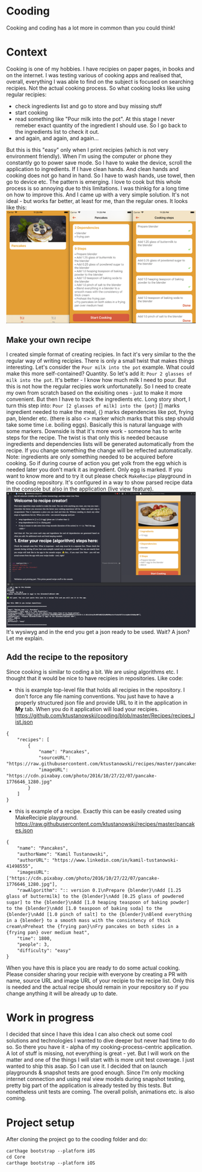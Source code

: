 <WORK IN PROGRESS>
  
# Cooding
Cooking and coding has a lot more in common than you could think!

# Context
Cooking is one of my hobbies. I have recipies on paper pages, in books and on the internet. I was testing various of cooking apps and realised that, overall, everything I was able to find on the subject is focused on searching recipies. Not the actual cooking process. 
So what cooking looks like using regular recipies:
- check ingredients list and go to store and buy missing stuff
- start cooking
- read something like "Pour milk into the pot". At this stage I never remeber exact quantity of the ingredient I should use. So I go back to the ingredients list to check it out.
- and again, and again, and again...

But this is this "easy" only when I print recipies (which is not very environment friendly).
When I'm using the computer or phone they constantly go to power save mode. So I have to wake the device, scroll the application to ingredients. If I have clean hands. And clean hands and cooking does not go hand in hand. So I have to wash hands, use towel, then go to device etc.
The pattern is emerging. 
I love to cook but this whole process is so annoying due to this limitations. I was thinkig for a long time on how to improve this. And I came up with a very simple solution. It's not ideal - but works far better, at least for me, than the regular ones. It looks like this:
![Application screens](https://raw.githubusercontent.com/ktustanowski/cooding/master/Resources/screens.png)

## Make your own recipe
I created simple format of creating recipies. In fact it's very similar to the the regular way of writing recipies. There is only a small twist that makes things interesting.
Let's consider the `Pour milk into the pot` example. What could make this more self-contained? Quantity. So let's add it:
`Pour 2 glasses of milk into the pot`. It's better - I know how much milk I need to pour. But this is not how the regular recipies work unfortunatelly. So I need to create my own from scratch based on the exisiting ones - just to make it more convenient. But then I have to track the ingredients etc. Long story short, I turn this step into:
`Pour [2 glasses of milk] into the {pot}` 
[] marks ingredient needed to make the meal, 
{} marks dependencies like pot, frying pan, blender etc. 
(there is also <> marker which marks that this step should take some time i.e. boiling eggs). 
Basically this is natural language with some markers. Downside is that it's more work - someone has to write steps for the recipe. The twist is that only this is needed because ingredients and dependencies lists will be generated automatically from the recipe. If you change something the change will be reflected automatically. 
Note: ingredients are only something needed to be acquired before cooking. So if during course of action you get yolk from the egg which is needed later you don't mark it as ingredient. Only egg is marked.
If you want to know more and to try it out please check `MakeRecipe` playground in the cooding repository. It's configured in a way to show parsed recipe data in the console but also in the application (live view feature).
![Application screens](https://raw.githubusercontent.com/ktustanowski/cooding/master/Resources/making_a_recipe.png)
It's wysiwyg and in the end you get a json ready to be used. Wait? A json? Let me explain.

## Add the recipe to the repository
Since cooking is similar to coding a bit. We are using algorithms etc. I thought that it would be nice to have recipies in repositories. Like code:
- this is example top-level file that holds all recipies in the repository. I don't force any file naming conventions. You just have to have a properly structured json file and provide URL to it in the application in **My** tab. When you do it application will load your recipies.
https://github.com/ktustanowski/cooding/blob/master/Recipes/recipes_list.json
```
{
    "recipes": [ 
        {
            "name": "Pancakes",
            "sourceURL": "https://raw.githubusercontent.com/ktustanowski/recipes/master/pancakes.json",
            "imageURL": "https://cdn.pixabay.com/photo/2016/10/27/22/07/pancake-1776646_1280.jpg"
        }
    ]
}
```
- this is example of a recipe. Exactly this can be easily created using MakeRecipie playground.
https://raw.githubusercontent.com/ktustanowski/recipes/master/pancakes.json
```
{
    "name": "Pancakes",
    "authorName": "Kamil Tustanowski",
    "authorURL": "https://www.linkedin.com/in/kamil-tustanowski-41498555",
    "imagesURL": ["https://cdn.pixabay.com/photo/2016/10/27/22/07/pancake-1776646_1280.jpg"],
    "rawAlgorithm": ":: version 0.1\nPrepare {blender}\nAdd [1.25 glass of buttermilk] to the {blender}\nAdd [0.25 glass of powdered sugar] to the {blender}\nAdd [1.0 heaping teaspoon of baking powder] to the {blender}\nAdd [1.0 teaspoon of baking soda] to the {blender}\nAdd [1.0 pinch of salt] to the {blender}\nBlend everything in a {blender} to a smooth mass with the consistency of thick cream\nPreheat the {frying pan}\nFry pancakes on both sides in a {frying pan} over medium heat",
    "time": 1800,
    "people": 3,
    "difficulty": "easy"
}
```
When you have this is place you are ready to do some actual cooking.
Please consider sharing your recipie with everyone by creating a PR with name, source URL and image URL of your recipie to the recipe list. Only this is needed and the actual recipe should remain in your repository so if you change anything it will be already up to date.

# Work in progress
I decided that since I have this idea I can also check out some cool solutions and technologies I wanted to dive deeper but never had time to do so. So there you have it - alpha of my cooking-process-centric application. A lot of stuff is missing, not everything is great - yet. But I will work on the matter and one of the things I will start with is more unit test coverage. I just wanted to ship this asap. So I can use it. I decided that on launch playgrounds & snapshot tests are good enough. Since I'm only mocking internet connection and using real view models during snapshot testing, pretty big part of the application is already tested by this tests. But nonetheless unit tests are coming. 
The overall polish, animations etc. is also coming.

# Project setup
After cloning the project go to the cooding folder and do:
```
carthage bootstrap --platform iOS
cd Core
carthage bootstrap --platform iOS
```
